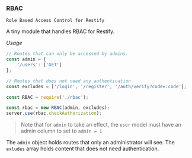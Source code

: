 ### RBAC

`Role Based Access Control for Restify`

A tiny module that handles RBAC for Restify. 

_Usage_
```javascript
// Routes that can only be accessed by admins. 
const admin = {
    '/users': ['GET']
};

// Routes that does not need any authentication
const excludes = ['/login', '/register', '/auth/verify?code=:code'];

const RBAC = require('./rbac');

const rbac = new RBAC(admin, excludes);
server.use(rbac.checkAuthorization);
```

> Note that for `admin` to take an effect, the `user` model must have an admin column to set to `admin = 1` 

The `admin` object holds routes that only an administrator will see. The `exludes` array holds content 
that does not need authentication.  